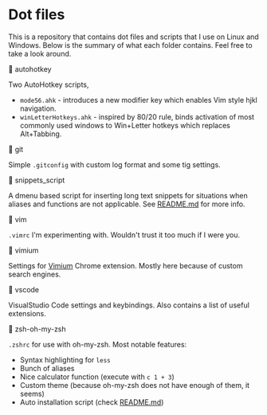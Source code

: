 # Dot files

This is a repository that contains dot files and scripts that I use on Linux and Windows. Below is the summary of what each folder contains. Feel free to take a look around.

:open_file_folder: autohotkey

Two AutoHotkey scripts,
- `mode56.ahk` - introduces a new modifier key which enables Vim style hjkl navigation.
- `winLetterHotkeys.ahk` - inspired by 80/20 rule, binds activation of most commonly used windows to Win+Letter hotkeys which replaces Alt+Tabbing.

:open_file_folder: git

Simple `.gitconfig` with custom log format and some tig settings.

:open_file_folder: snippets_script

A dmenu based script for inserting long text snippets for situations when aliases and functions are not applicable. See [README.md](https://github.com/redant333/dotfiles/tree/master/snippets_script) for more info.

:open_file_folder: vim

`.vimrc` I'm experimenting with. Wouldn't trust it too much if I were you.

:open_file_folder: vimium

Settings for [Vimium](https://github.com/philc/vimium) Chrome extension. Mostly here because of custom search engines.

:open_file_folder: vscode

VisualStudio Code settings and keybindings. Also contains a list of useful extensions.

:open_file_folder: zsh-oh-my-zsh

`.zshrc` for use with oh-my-zsh. Most notable features:
- Syntax highlighting for `less`
- Bunch of aliases
- Nice calculator function (execute with `c 1 + 3`)
- Custom theme (because oh-my-zsh does not have enough of them, it seems)
- Auto installation script (check [README.md](https://github.com/redant333/dotfiles/tree/master/zsh-oh-my-zsh))


